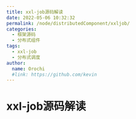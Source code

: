 ```yaml
---
title: xxl-job源码解读
date: 2022-05-06 10:32:32
permalink: /node/distributedComponent/xxljob/
categories:
  - 框架源码
  - 分布式组件
tags:
  - xxl-job
  - 分布式调度
author: 
  name: Orochi
  #link: https://github.com/kevin
---
```

# xxl-job源码解读
